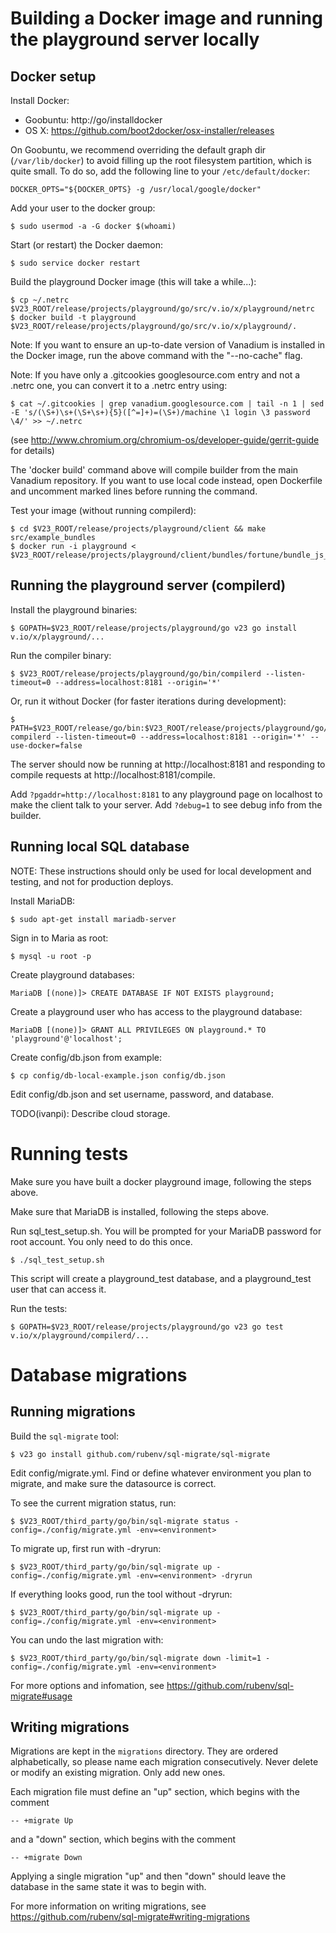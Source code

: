 # Building a Docker image and running the playground server locally

## Docker setup

Install Docker:

* Goobuntu: http://go/installdocker
* OS X: https://github.com/boot2docker/osx-installer/releases

On Goobuntu, we recommend overriding the default graph dir (`/var/lib/docker`)
to avoid filling up the root filesystem partition, which is quite small. To do
so, add the following line to your `/etc/default/docker`:

    DOCKER_OPTS="${DOCKER_OPTS} -g /usr/local/google/docker"

Add your user to the docker group:

    $ sudo usermod -a -G docker $(whoami)

Start (or restart) the Docker daemon:

    $ sudo service docker restart

Build the playground Docker image (this will take a while...):

    $ cp ~/.netrc $V23_ROOT/release/projects/playground/go/src/v.io/x/playground/netrc
    $ docker build -t playground $V23_ROOT/release/projects/playground/go/src/v.io/x/playground/.

Note: If you want to ensure an up-to-date version of Vanadium is installed in
the Docker image, run the above command with the "--no-cache" flag.

Note: If you have only a .gitcookies googlesource.com entry and not a .netrc
one, you can convert it to a .netrc entry using:

    $ cat ~/.gitcookies | grep vanadium.googlesource.com | tail -n 1 | sed -E 's/(\S+)\s+(\S+\s+){5}([^=]+)=(\S+)/machine \1 login \3 password \4/' >> ~/.netrc

(see http://www.chromium.org/chromium-os/developer-guide/gerrit-guide for details)

The 'docker build' command above will compile builder from the main Vanadium
repository. If you want to use local code instead, open Dockerfile and
uncomment marked lines before running the command.

Test your image (without running compilerd):

    $ cd $V23_ROOT/release/projects/playground/client && make src/example_bundles
    $ docker run -i playground < $V23_ROOT/release/projects/playground/client/bundles/fortune/bundle_js_go.json


## Running the playground server (compilerd)

Install the playground binaries:

    $ GOPATH=$V23_ROOT/release/projects/playground/go v23 go install v.io/x/playground/...

Run the compiler binary:

    $ $V23_ROOT/release/projects/playground/go/bin/compilerd --listen-timeout=0 --address=localhost:8181 --origin='*'

Or, run it without Docker (for faster iterations during development):

    $ PATH=$V23_ROOT/release/go/bin:$V23_ROOT/release/projects/playground/go/bin:$PATH compilerd --listen-timeout=0 --address=localhost:8181 --origin='*' --use-docker=false

The server should now be running at http://localhost:8181 and responding to
compile requests at http://localhost:8181/compile.

Add `?pgaddr=http://localhost:8181` to any playground page on localhost to
make the client talk to your server. Add `?debug=1` to see debug info from
the builder.

## Running local SQL database

NOTE: These instructions should only be used for local development and testing,
and not for production deploys.

Install MariaDB:

    $ sudo apt-get install mariadb-server

Sign in to Maria as root:

    $ mysql -u root -p

Create playground databases:

    MariaDB [(none)]> CREATE DATABASE IF NOT EXISTS playground;

Create a playground user who has access to the playground database:

    MariaDB [(none)]> GRANT ALL PRIVILEGES ON playground.* TO 'playground'@'localhost';

Create config/db.json from example:

    $ cp config/db-local-example.json config/db.json

Edit config/db.json and set username, password, and database.

TODO(ivanpi): Describe cloud storage.

# Running tests

Make sure you have built a docker playground image, following the steps above.

Make sure that MariaDB is installed, following the steps above.

Run sql_test_setup.sh. You will be prompted for your MariaDB password for root
account. You only need to do this once.

    $ ./sql_test_setup.sh

This script will create a playground_test database, and a playground_test user
that can access it.

Run the tests:

    $ GOPATH=$V23_ROOT/release/projects/playground/go v23 go test v.io/x/playground/compilerd/...


# Database migrations

## Running migrations

Build the `sql-migrate` tool:

    $ v23 go install github.com/rubenv/sql-migrate/sql-migrate

Edit config/migrate.yml. Find or define whatever environment you plan to
migrate, and make sure the datasource is correct.

To see the current migration status, run:

    $ $V23_ROOT/third_party/go/bin/sql-migrate status -config=./config/migrate.yml -env=<environment>

To migrate up, first run with -dryrun:

    $ $V23_ROOT/third_party/go/bin/sql-migrate up -config=./config/migrate.yml -env=<environment> -dryrun

If everything looks good, run the tool without -dryrun:

    $ $V23_ROOT/third_party/go/bin/sql-migrate up -config=./config/migrate.yml -env=<environment>

You can undo the last migration with:

    $ $V23_ROOT/third_party/go/bin/sql-migrate down -limit=1 -config=./config/migrate.yml -env=<environment>

For more options and infomation, see https://github.com/rubenv/sql-migrate#usage

## Writing migrations

Migrations are kept in the `migrations` directory. They are ordered
alphabetically, so please name each migration consecutively. Never delete or
modify an existing migration. Only add new ones.

Each migration file must define an "up" section, which begins with the comment

    -- +migrate Up

and a "down" section, which begins with the comment

    -- +migrate Down

Applying a single migration "up" and then "down" should leave the database in
the same state it was to begin with.

For more information on writing migrations, see https://github.com/rubenv/sql-migrate#writing-migrations
